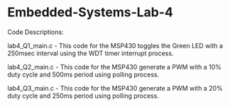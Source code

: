 # Embedded-Systems-Lab-4

Code Descriptions:
  
  lab4_Q1_main.c - This code for the MSP430 toggles the Green LED with a 250msec interval using the WDT timer interrupt process.
  
  lab4_Q2_main.c - This code for the MSP430 generate a PWM with a 10% duty cycle and 500ms period using polling process.
  
  lab4_Q3_main.c - This code for the MSP430 generate a PWM with a 20% duty cycle and 250ms period using polling process.
